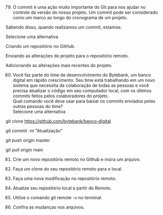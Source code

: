 79. O commit é uma ação muito importante do Git para nos ajudar no controle da versão do nosso projeto. Um commit pode ser considerado como um marco ao longo do cronograma de um projeto.

Sabendo disso, quando realizamos um commit, estamos:  

Selecione uma alternativa  

Criando um repositório no GitHub.  

Enviando as alterações do projeto para o repositório remoto.  

Adicionando as alterações mais recentes do projeto.  

80. Você faz parte do time de desenvolvimento do Bytebank, um banco digital em rápido crescimento. Seu time está trabalhando em um novo sistema que necessita da colaboração de todas as pessoas e você precisa atualizar o código em seu computador local, com os últimos commits feitos pelos colaboradores do projeto.  
Qual comando você deve usar para baixar os commits enviados pelas outras pessoas do time?  
Selecione uma alternativa  

git clone https://github.com/bytebank/banco-digital  

git commit -m "Atualização"  

git push origin master  

git pull origin main  

81. Crie um novo repositório remoto no Github e insira um arquivo.  

82. Faça um clone do seu repositório remoto para o local.  

83. Faça uma nova modificação no repositório remoto.  

84. Atualize seu repositório local a partir do Remoto.  

85. Utilize o comando git remote -v no terminal.  

86. Confira as mudanças nos arquivos.  